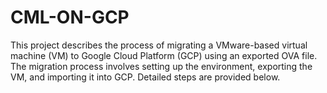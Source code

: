 # CML-ON-GCP
This project describes the process of migrating a VMware-based virtual machine (VM) to Google Cloud Platform (GCP) using an exported OVA file. The migration process involves setting up the environment, exporting the VM, and importing it into GCP. Detailed steps are provided below.
